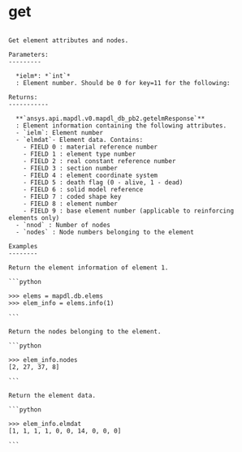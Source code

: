 # get

````{py:method} DbElems.get(ielm)

Get element attributes and nodes.

Parameters:
---------

  *ielm*: *`int`*
  : Element number. Should be 0 for key=11 for the following:

Returns:
-----------

  **`ansys.api.mapdl.v0.mapdl_db_pb2.getelmResponse`**
  : Element information containing the following attributes.
  - `ielm`: Element number
  - `elmdat`- Element data. Contains:
    - FIELD 0 : material reference number
    - FIELD 1 : element type number
    - FIELD 2 : real constant reference number
    - FIELD 3 : section number
    - FIELD 4 : element coordinate system
    - FIELD 5 : death flag (0 - alive, 1 - dead)
    - FIELD 6 : solid model reference
    - FIELD 7 : coded shape key
    - FIELD 8 : element number
    - FIELD 9 : base element number (applicable to reinforcing elements only)
  - `nnod` : Number of nodes
  - `nodes` : Node numbers belonging to the element

Examples
--------

Return the element information of element 1.

```python

>>> elems = mapdl.db.elems
>>> elem_info = elems.info(1)

```

Return the nodes belonging to the element.

```python

>>> elem_info.nodes
[2, 27, 37, 8]

```

Return the element data.

```python

>>> elem_info.elmdat
[1, 1, 1, 1, 0, 0, 14, 0, 0, 0]

```


````